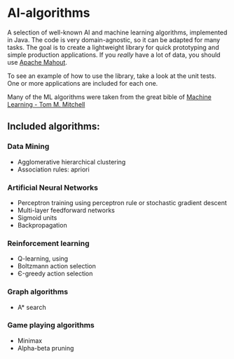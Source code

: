 # AI-algorithms
A selection of well-known AI and machine learning algorithms, implemented in Java. The code is very domain-agnostic, so it can be adapted for many tasks. The goal is to create a lightweight library for quick prototyping and simple production applications. If you *really* have a lot of data, you should use [Apache Mahout](https://mahout.apache.org/).

To see an example of how to use the library, take a look at the unit tests. One or more applications are included for each one.

Many of the ML algorithms were taken from the great bible of [Machine Learning - Tom M. Mitchell](http://www.cs.cmu.edu/~tom/mlbook.html)

## Included algorithms:

### Data Mining
* Agglomerative hierarchical clustering
* Association rules: apriori

### Artificial Neural Networks
* Perceptron training using perceptron rule or stochastic gradient descent
* Multi-layer feedforward networks
 * Sigmoid units 
 * Backpropagation 

### Reinforcement learning
* Q-learning, using
 * Boltzmann action selection
 * Є-greedy action selection

### Graph algorithms
* A* search

### Game playing algorithms
* Minimax
 * Alpha-beta pruning
